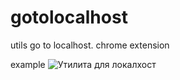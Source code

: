 # gotolocalhost
utils go to localhost. chrome extension

example
![Утилита для локалхост](https://github.com/user-attachments/assets/df038f91-8512-4bf5-90c1-61e04d751307)
